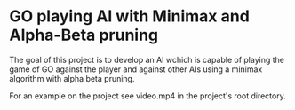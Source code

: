 # GO playing AI with Minimax and Alpha-Beta pruning
The goal of this project is to develop an AI wchich is capable of playing the game of GO against
the player and against other AIs using a minimax algorithm with alpha beta pruning.

For an example on the project see video.mp4 in the project's root directory.